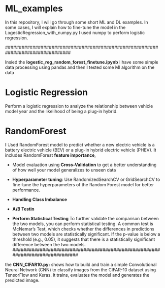 # ML_examples
In this repository, I will go through some short ML and DL examples. In some cases, I will explain how to fine-tune the model
in the LogesticRegression_with_numpy.py I used numpy to perform logistic regression.

################################################################################

Insied the **logestic_reg_random_forest_finetune.ipynb** I have some simple data processing using pandas
and then I tested some Ml algorithm on the data
# Logistic Regression 
  Perform a logistic regression to analyze the relationship between vehicle model year and the likelihood of being a plug-in hybrid.
# RandomForest
I Used RandomForest model to predict whether a new electric vehicle is a battery electric vehicle (BEV) or a plug-in hybrid electric vehicle (PHEV). 
It includes RandomForest **feature importance**, 
 * Model evaluation using **Cross-Validation** to get a better understanding of how well your model generalizes to unseen data
  * **Hyperparameter tuning**: Use RandomizedSearchCV or GridSearchCV to fine-tune the hyperparameters of the Random Forest model for better performance.

 *  **Handling Class Imbalance**
 *  **A/B Testin**
 *   **Perform Statistical Testing** 
To further validate the comparison between the two models, you can perform statistical testing. A common test is McNemar’s Test, which checks whether the differences in predictions between two models are statistically significant.
If the p-value is below a threshold (e.g., 0.05), it suggests that there is a statistically significant difference between the two models.
##############################################################################

the **CNN_CIFAR10.py:** shows how to build and train a simple Convolutional Neural Network (CNN) to classify images from the CIFAR-10 dataset using TensorFlow and Keras. it trains, evaluates the model and generates the predicted image.
